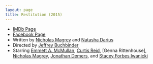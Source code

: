 ```yaml
---
layout: page
title: Restitution (2015)
---
```


 * [IMDb Page]
 * [Facebook Page]
 * Written by [Nicholas Magrey] and [Natasha Darius]
 * Directed by [Jeffrey Buchbinder]
 * Starring [Emmett A. McMullan], [Curtis Reid], [Genna Rittenhouse], [Nicholas Magrey], [Jonathan Demers], and [Stacey Forbes Iwanicki]

  [IMDb Page]: http://www.imdb.com/title/tt5160544/
  [Facebook Page]: http://www.facebook.com/Restitution2015/
  [Curtis Reid]: http://www.imdb.com/name/nm4840208/
  [Emmett A. McMullan]: http://www.imdb.com/name/nm5719669/
  [Jeffrey Buchbinder]: http://www.imdb.com/name/nm5283658/
  [Jonathan Demers]: http://www.imdb.com/name/nm6562104/
  [Natasha Darius]: http://www.imdb.com/name/nm5720821/
  [Nicholas Magrey]: http://www.imdb.com/name/nm3895408/
  [Stacey Forbes Iwanicki]: http://www.imdb.com/name/nm4072891/

